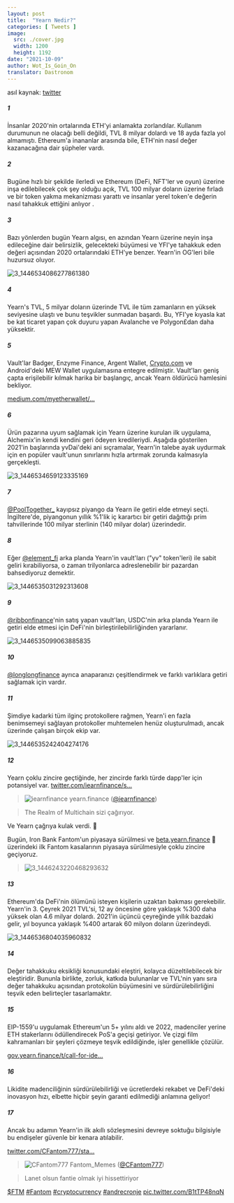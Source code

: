 ```yaml
---
layout: post
title:  "Yearn Nedir?"
categories: [ Tweets ]
image:
  src: ./cover.jpg
  width: 1200
  height: 1192
date: "2021-10-09"
author: Wot_Is_Goin_On
translator: Dastronom
---
```


asıl kaynak: [twitter](https://twitter.com/Wot_Is_Goin_On/status/1446540007292952579)

##### 1
İnsanlar 2020'nin ortalarında ETH'yi anlamakta zorlandılar. Kullanım durumunun ne olacağı belli değildi, TVL 8 milyar dolardı ve 18 ayda fazla yol almamıştı. Ethereum'a inananlar arasında bile, ETH'nin nasıl değer kazanacağına dair şüpheler vardı.

##### 2
Bugüne hızlı bir şekilde ilerledi ve Ethereum (DeFi, NFT'ler ve oyun) üzerine inşa edilebilecek çok şey olduğu açık, TVL 100 milyar doların üzerine fırladı ve bir token yakma mekanizması yarattı ve insanlar yerel token'e değerin nasıl tahakkuk ettiğini anlıyor .

##### 3
Bazı yönlerden bugün Yearn algısı, en azından Yearn üzerine neyin inşa edileceğine dair belirsizlik, gelecekteki büyümesi ve YFI'ye tahakkuk eden değeri açısından 2020 ortalarındaki ETH'ye benzer. Yearn'in OG'leri bile huzursuz oluyor.

![3_1446534086277861380](3_1446534086277861380.jpg?w=239&h=149)

##### 4
Yearn's TVL, 5 milyar doların üzerinde TVL ile tüm zamanların en yüksek seviyesine ulaştı ve bunu teşvikler sunmadan başardı. Bu, YFI'ye kıyasla kat be kat ticaret yapan çok duyuru yapan Avalanche ve Polygon£dan daha yüksektir.

##### 5
Vault'lar Badger, Enzyme Finance, Argent Wallet, [Crypto.com](http://Crypto.com) ve Android'deki MEW Wallet uygulamasına entegre edilmiştir. Vault'ları geniş çapta erişilebilir kılmak harika bir başlangıç, ancak Yearn öldürücü hamlesini bekliyor.

[medium.com/myetherwallet/…](https://medium.com/myetherwallet/introducing-yearn-vaults-on-mew-wallet-app-android-274818aa830e)

##### 6
Ürün pazarına uyum sağlamak için Yearn üzerine kurulan ilk uygulama, Alchemix'in kendi kendini geri ödeyen kredileriydi. Aşağıda gösterilen 2021'in başlarında yvDai'deki ani sıçramalar, Yearn'in talebe ayak uydurmak için en popüler vault'unun sınırlarını hızla artırmak zorunda kalmasıyla gerçekleşti.

![3_1446534659123335169](3_1446534659123335169.jpg?w=274&h=151)

##### 7
[@PoolTogether\_](https://twitter.com/PoolTogether_) kayıpsız piyango da Yearn ile getiri elde etmeyi seçti. İngiltere'de, piyangonun yıllık %1'lik iç karartıcı bir getiri dağıttığı prim tahvillerinde 100 milyar sterlinin (140 milyar dolar) üzerindedir.

##### 8
Eğer [@element_fi](https://twitter.com/element_fi) arka planda Yearn'in vault'ları ("yv" token'leri) ile sabit geliri kırabiliyorsa, o zaman trilyonlarca adreslenebilir bir pazardan bahsediyoruz demektir.

![3_1446535031292313608](3_1446535031292313608.jpg?w=360&h=268)

##### 9
[@ribbonfinance](https://twitter.com/ribbonfinance)'nin satış yapan vault'ları, USDC'nin arka planda Yearn ile getiri elde etmesi için DeFi'nin birleştirilebilirliğinden yararlanır.

![3_1446535099063885835](3_1446535099063885835.jpg?w=131&h=203)

##### 10
[@longlongfinance](https://twitter.com/longlongfinance) ayrıca anaparanızı çeşitlendirmek ve farklı varlıklara getiri sağlamak için vardır.

##### 11
Şimdiye kadarki tüm ilginç protokollere rağmen, Yearn'i en fazla benimsemeyi sağlayan protokoller muhtemelen henüz oluşturulmadı, ancak üzerinde çalışan birçok ekip var.

![3_1446535242404274176](3_1446535242404274176.jpg?w=263&h=124)

##### 12
Yearn çoklu zincire geçtiğinde, her zincirde farklı türde dapp'ler için potansiyel var. [twitter.com/iearnfinance/s…](https://twitter.com/iearnfinance/status/1446243257336229912?s=20)

> ![iearnfinance](earnfinance-1223779978459770880.jpg)
> yearn.finance ([@iearnfinance](https://twitter.com/iearnfinance))

> The Realm of Multichain sizi çağırıyor.

Ve Yearn çağrıya kulak verdi. 📯

Bugün, Iron Bank Fantom'un piyasaya sürülmesi ve [beta.yearn.finance](http://beta.yearn.finance) 🧵 üzerindeki ilk Fantom kasalarının piyasaya sürülmesiyle çoklu zincire geçiyoruz. 

> ![3_1446243220468293632](3_1446243220468293632.jpg?w=1200&h=1192)

##### 13
Ethereum'da DeFi'nin ölümünü isteyen kişilerin uzaktan bakması gerekebilir. Yearn'in 3. Çeyrek 2021 TVL'si, 12 ay öncesine göre yaklaşık %300 daha yüksek olan 4.6 milyar dolardı. 2021'in üçüncü çeyreğinde yıllık bazdaki gelir, yıl boyunca yaklaşık %400 artarak 60 milyon doların üzerindeydi.

![3_1446536804035960832](3_1446536804035960832.jpg?w=602&h=451)

##### 14
Değer tahakkuku eksikliği konusundaki eleştiri, kolayca düzeltilebilecek bir eleştiridir. Bununla birlikte, zorluk, katkıda bulunanlar ve TVL'nin yanı sıra değer tahakkuku açısından protokolün büyümesini ve sürdürülebilirliğini teşvik eden belirteçler tasarlamaktır.

##### 15
EIP-1559'u uygulamak Ethereum'un 5+ yılını aldı ve 2022, madenciler yerine ETH stakerlarını ödüllendirecek PoS'a geçişi getiriyor. Ve çizgi film kahramanları bir şeyleri çözmeye teşvik edildiğinde, işler genellikle çözülür.

[gov.yearn.finance/t/call-for-ide…](https://gov.yearn.finance/t/call-for-ideas-yfi-tokenomics-revamp/11573/5)

##### 16
Likidite madenciliğinin sürdürülebilirliği ve ücretlerdeki rekabet ve DeFi'deki inovasyon hızı, elbette hiçbir şeyin garanti edilmediği anlamına geliyor!

##### 17
Ancak bu adamın Yearn'in ilk akıllı sözleşmesini devreye soktuğu bilgisiyle bu endişeler güvenle bir kenara atılabilir.

[twitter.com/CFantom777/sta…](https://twitter.com/CFantom777/status/1446366012421468162?s=20)

> ![CFantom777](CFantom777-1387931745832497152.jpg?w=48&h=48)
> Fantom_Memes ([@CFantom777](https://twitter.com/CFantom777))

> Lanet olsun fantie olmak iyi hissettiriyor

[$FTM](https://twitter.com/search?q=%24FTM) [#Fantom](https://twitter.com/hashtag/Fantom) [#cryptocurrency](https://twitter.com/hashtag/cryptocurrency) [#andrecronje](https://twitter.com/hashtag/andrecronje) [pic.twitter.com/B1tTP48nqN](https://twitter.com/CFantom777/status/1446366012421468162/video/1)
